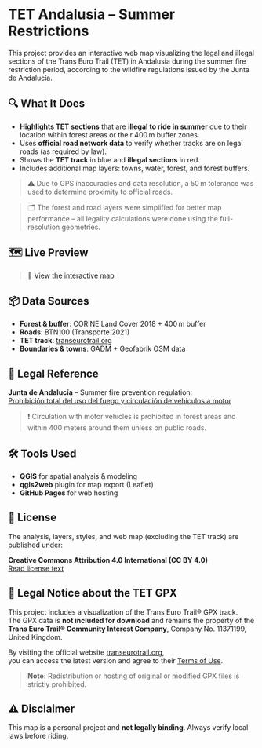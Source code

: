 # TET Andalusia – Summer Restrictions

This project provides an interactive web map visualizing the legal and illegal sections of the Trans Euro Trail (TET) in Andalusia during the summer fire restriction period, according to the wildfire regulations issued by the Junta de Andalucía.

## 🔍 What It Does

- **Highlights TET sections** that are **illegal to ride in summer** due to their location within forest areas or their 400 m buffer zones.
- Uses **official road network data** to verify whether tracks are on legal roads (as required by law).
- Shows the **TET track** in blue and **illegal sections** in red.
- Includes additional map layers: towns, water, forest, and forest buffers.

> ⚠️ Due to GPS inaccuracies and data resolution, a 50 m tolerance was used to determine proximity to official roads.

> 🗂️ The forest and road layers were simplified for better map performance – all legality calculations were done using the full-resolution geometries.

## 🗺️ Live Preview

> 🔗 [View the interactive map](https://pstahel.github.io/TET_Andalucia-Summer_Restrictions/)

## 📦 Data Sources

- **Forest & buffer**: CORINE Land Cover 2018 + 400 m buffer
- **Roads**: BTN100 (Transporte 2021)
- **TET track**: [transeurotrail.org](https://transeurotrail.org/spain)
- **Boundaries & towns**: GADM + Geofabrik OSM data

## 📜 Legal Reference

**Junta de Andalucía** – Summer fire prevention regulation:  
[Prohibición total del uso del fuego y circulación de vehículos a motor](https://www.juntadeandalucia.es/medioambiente/portal/areas-tematicas/medio-forestal/incendios-forestales/plan-infoca-marco-de-referencia-frente-a-incendios-forestales/prohibicion-total-del-uso-del-fuego-y-la-circulacion-de-vehiculos-a-motor)

> ❗ Circulation with motor vehicles is prohibited in forest areas and within 400 meters around them unless on public roads.

## 🛠️ Tools Used

- **QGIS** for spatial analysis & modeling
- **qgis2web** plugin for map export (Leaflet)
- **GitHub Pages** for web hosting


## 📜 License

The analysis, layers, styles, and web map (excluding the TET track) are published under:

**Creative Commons Attribution 4.0 International (CC BY 4.0)**  
[Read license text](https://creativecommons.org/licenses/by/4.0/)


## 🛑 Legal Notice about the TET GPX

This project includes a visualization of the Trans Euro Trail® GPX track.  
The GPX data is **not included for download** and remains the property of the  
**Trans Euro Trail® Community Interest Company**, Company No. 11371199, United Kingdom.

By visiting the official website [transeurotrail.org](https://www.transeurotrail.org),  
you can access the latest version and agree to their [Terms of Use](https://www.transeurotrail.org/legal).

> **Note:** Redistribution or hosting of original or modified GPX files is strictly prohibited.


## ⚠️ Disclaimer

This map is a personal project and **not legally binding**. Always verify local laws before riding.



